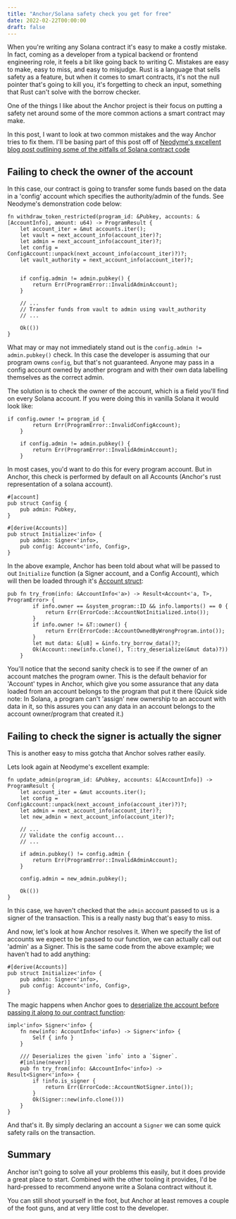 ```yaml
---
title: "Anchor/Solana safety check you get for free"
date: 2022-02-22T00:00:00
draft: false
---
```


When you're writing any Solana contract it's easy to make a costly mistake. In fact, coming as a developer from a typical backend or frontend engineering role, it feels a bit like going back to writing C. Mistakes are easy to make, easy to miss, and easy to misjudge. Rust is a language that sells safety as a feature, but when it comes to smart contracts, it's not the null pointer that's going to kill you, it's forgetting to check an input, something that Rust can't solve with the borrow checker.

One of the things I like about the Anchor project is their focus on putting a safety net around some of the more common actions a smart contract may make.

In this post, I want to look at two common mistakes and the way Anchor tries to fix them. I'll be basing part of this post off of [Neodyme's excellent blog post outlining some of the pitfalls of Solana contract code](https://blog.neodyme.io/posts/solana_common_pitfalls)

## Failing to check the owner of the account

In this case, our contract is going to transfer some funds based on the data in a 'config' account which specifies the authority/admin of the funds. See Neodyme's demonstration code below:

```
fn withdraw_token_restricted(program_id: &Pubkey, accounts: &[AccountInfo], amount: u64) -> ProgramResult {
    let account_iter = &mut accounts.iter();
    let vault = next_account_info(account_iter)?;
    let admin = next_account_info(account_iter)?;
    let config = ConfigAccount::unpack(next_account_info(account_iter)?)?;
    let vault_authority = next_account_info(account_iter)?;
    
    
    if config.admin != admin.pubkey() {
        return Err(ProgramError::InvalidAdminAccount);
    }
    
    // ...
    // Transfer funds from vault to admin using vault_authority
    // ...
    
    Ok(())
}
```

What may or may not immediately stand out is the `config.admin != admin.pubkey()` check. In this case the developer is assuming that our program owns `config`, but that's not guaranteed. Anyone may pass in a config account owned by another program and with their own data labelling themselves as the correct admin.

The solution is to check the owner of the account, which is a field you'll find on every Solana account. If you were doing this in vanilla Solana it would look like:

```
if config.owner != program_id {
        return Err(ProgramError::InvalidConfigAccount);
    }
    
    if config.admin != admin.pubkey() {
        return Err(ProgramError::InvalidAdminAccount);
    }
```

In most cases, you'd want to do this for every program account. But in Anchor, this check is performed by default on all Accounts (Anchor's rust representation of a solana account).

```
#[account]
pub struct Config {
    pub admin: Pubkey,
}

#[derive(Accounts)]
pub struct Initialize<'info> {
    pub admin: Signer<'info>,
    pub config: Account<'info, Config>,
}
```

In the above example, Anchor has been told about what will be passed to out `Initialize` function (a Signer account, and a Config Account), which will then be loaded through it's [Account struct](https://github.com/project-serum/anchor/blob/master/lang/src/accounts/account.rs#L249):

```
pub fn try_from(info: &AccountInfo<'a>) -> Result<Account<'a, T>, ProgramError> {
        if info.owner == &system_program::ID && info.lamports() == 0 {
            return Err(ErrorCode::AccountNotInitialized.into());
        }
        if info.owner != &T::owner() {
            return Err(ErrorCode::AccountOwnedByWrongProgram.into());
        }
        let mut data: &[u8] = &info.try_borrow_data()?;
        Ok(Account::new(info.clone(), T::try_deserialize(&mut data)?))
    }
```

You'll notice that the second sanity check is to see if the owner of an account matches the program owner. This is the default behavior for 'Account' types in Anchor, which give you some assurance that any data loaded from an account belongs to the program that put it there (Quick side note: In Solana, a program can't 'assign' new ownership to an account with data in it, so this assures you can any data in an account belongs to the account owner/program that created it.)


## Failing to check the signer is actually the signer

This is another easy to miss gotcha that Anchor solves rather easily.

Lets look again at Neodyme's excellent example:

```
fn update_admin(program_id: &Pubkey, accounts: &[AccountInfo]) -> ProgramResult {
    let account_iter = &mut accounts.iter();
    let config = ConfigAccount::unpack(next_account_info(account_iter)?)?;
    let admin = next_account_info(account_iter)?;
    let new_admin = next_account_info(account_iter)?;

    // ...
    // Validate the config account...
    // ...
    
    if admin.pubkey() != config.admin {
        return Err(ProgramError::InvalidAdminAccount);
    }
    
    config.admin = new_admin.pubkey();
    
    Ok(())
}
```

In this case, we haven't checked that the `admin` account passed to us is a signer of the transaction. This is a really nasty bug that's easy to miss.

And now, let's look at how Anchor resolves it. When we specify the list of accounts we expect to be passed to our function, we can actually call out 'admin' as a Signer. This is the same code from the above example; we haven't had to add anything:


```
#[derive(Accounts)]
pub struct Initialize<'info> {
    pub admin: Signer<'info>,
    pub config: Account<'info, Config>,
}
```

The magic happens when Anchor goes to [deserialize the account before passing it along to our contract function](https://github.com/project-serum/anchor/blob/master/lang/src/accounts/signer.rs#L51):

```
impl<'info> Signer<'info> {
    fn new(info: AccountInfo<'info>) -> Signer<'info> {
        Self { info }
    }

    /// Deserializes the given `info` into a `Signer`.
    #[inline(never)]
    pub fn try_from(info: &AccountInfo<'info>) -> Result<Signer<'info>> {
        if !info.is_signer {
            return Err(ErrorCode::AccountNotSigner.into());
        }
        Ok(Signer::new(info.clone()))
    }
}
```

And that's it. By simply declaring an account a `Signer` we can some quick safety rails on the transaction.

## Summary

Anchor isn't going to solve all your problems this easily, but it does provide a great place to start. Combined with the other tooling it provides, I'd be hard-pressed to recommend anyone write a Solana contract without it.

You can still shoot yourself in the foot, but Anchor at least removes a couple of the foot guns, and at very little cost to the developer.